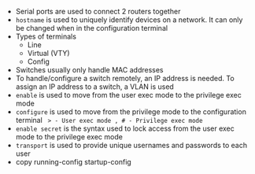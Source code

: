 - Serial ports are used to connect 2 routers together
- `hostname` is used to uniquely identify devices on a network. It can only be changed when in the configuration terminal
- Types of terminals
	- Line
	- Virtual (VTY)
	- Config
- Switches usually only handle MAC addresses
- To handle/configure a switch remotely, an IP address is needed. To assign an IP address to a switch, a VLAN is used
- `enable` is used to move from the user exec mode to the privilege exec mode
- `configure` is used to move from the privilege mode to the configuration terminal
` > - User exec mode , # - Privilege exec mode`
- `enable secret` is the syntax used to lock access from the user exec mode to the privilege exec mode
- `transport` is used to provide unique usernames and passwords to each user
- copy running-config startup-config